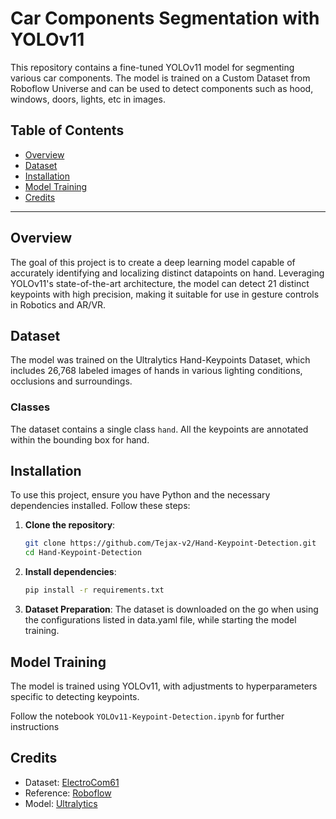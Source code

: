 # Car Components Segmentation with YOLOv11

This repository contains a fine-tuned YOLOv11 model for segmenting various car components. The model is trained on a Custom Dataset from Roboflow Universe and can be used to detect components such as hood, windows, doors, lights, etc in images.

## Table of Contents
- [Overview](#overview)
- [Dataset](#dataset)
- [Installation](#installation)
- [Model Training](#model-training)
- [Credits](#credits)

---

## Overview

The goal of this project is to create a deep learning model capable of accurately identifying and localizing distinct datapoints on hand. Leveraging YOLOv11's state-of-the-art architecture, the model can detect 21 distinct keypoints with high precision, making it suitable for use in gesture controls in Robotics and AR/VR.

## Dataset

The model was trained on the Ultralytics Hand-Keypoints Dataset, which includes 26,768 labeled images of hands in various lighting conditions, occlusions and surroundings.

### Classes

The dataset contains a single class `hand`. All the keypoints are annotated within the bounding box for hand.

## Installation

To use this project, ensure you have Python and the necessary dependencies installed. Follow these steps:

1. **Clone the repository**:
    ```bash
    git clone https://github.com/Tejax-v2/Hand-Keypoint-Detection.git
    cd Hand-Keypoint-Detection
    ```

2. **Install dependencies**:
    ```bash
    pip install -r requirements.txt
    ```
4. **Dataset Preparation**:
   The dataset is downloaded on the go when using the configurations listed in data.yaml file, while starting the model training.

## Model Training

The model is trained using YOLOv11, with adjustments to hyperparameters specific to detecting keypoints. 

Follow the notebook `YOLOv11-Keypoint-Detection.ipynb` for further instructions

## Credits
- Dataset: [ElectroCom61](https://docs.ultralytics.com/datasets/pose/hand-keypoints/)
- Reference: [Roboflow](https://docs.ultralytics.com/datasets/pose/hand-keypoints/)
- Model: [Ultralytics](https://github.com/ultralytics/ultralytics)
